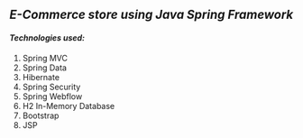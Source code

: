 ## *E-Commerce store using Java Spring Framework*

#### *Technologies used:*
1. Spring MVC
2. Spring Data
3. Hibernate
4. Spring Security
5. Spring Webflow
6. H2 In-Memory Database
7. Bootstrap
8. JSP

